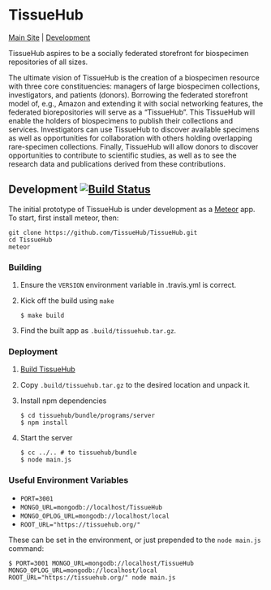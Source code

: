 # TissueHub

[Main Site][1] | [Development][2]

TissueHub aspires to be a socially federated storefront for biospecimen repositories of all sizes.

The ultimate vision of TissueHub is the creation of a biospecimen resource with three core constituencies: managers of large biospecimen collections, investigators, and patients (donors). Borrowing the federated storefront model of, e.g., Amazon and extending it with social networking features, the federated biorepositories will serve as a “TissueHub”. This TissueHub will enable the holders of biospecimens to publish their collections and services. Investigators can use TissueHub to discover available specimens as well as opportunities for collaboration with others holding overlapping rare-specimen collections. Finally, TissueHub will allow donors to discover opportunities to contribute to scientific studies, as well as to see the research data and publications derived from these contributions.

## Development [![Build Status](https://travis-ci.org/TissueHub/TissueHub.svg?branch=master)](https://travis-ci.org/TissueHub/TissueHub)

The initial prototype of TissueHub is under development as a [Meteor](https://www.meteor.com/ "Meteor Homepage") app. To start, first install meteor, then:

```
git clone https://github.com/TissueHub/TissueHub.git
cd TissueHub
meteor
```

### Building

1. Ensure the `VERSION` environment variable in .travis.yml is correct.
2. Kick off the build using `make`

    ```shell
    $ make build
    ```

3. Find the built app as `.build/tissuehub.tar.gz`.

### Deployment

1. [Build TissueHub](#building)
2. Copy `.build/tissuehub.tar.gz` to the desired location and unpack it.
3. Install npm dependencies

    ```shell
    $ cd tissuehub/bundle/programs/server
    $ npm install
    ```

4. Start the server

    ```shell
    $ cc ../.. # to tissuehub/bundle
    $ node main.js
    ```

### Useful Environment Variables

* `PORT=3001`
* `MONGO_URL=mongodb://localhost/TissueHub`
* `MONGO_OPLOG_URL=mongodb://localhost/local`
* `ROOT_URL="https://tissuehub.org/"`

These can be set in the environment, or just prepended to the `node main.js` command:

```shell
$ PORT=3001 MONGO_URL=mongodb://localhost/TissueHub MONGO_OPLOG_URL=mongodb://localhost/local ROOT_URL="https://tissuehub.org/" node main.js
```

[1]: https://tissuehub.org/ "TissueHub App"
[2]: http://tissuehub.meteor.com/ "TissueHub Development Site"
[3]: https://travis-ci.org/TissueHub/TissueHub "TissueHub Continuous Integration at Travis-CI"